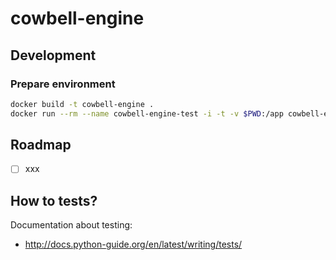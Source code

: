 # cowbell-engine

## Development

### Prepare environment

```bash
docker build -t cowbell-engine .
docker run --rm --name cowbell-engine-test -i -t -v $PWD:/app cowbell-engine sh
```

## Roadmap

- [ ] xxx


## How to tests?

Documentation about testing:
- http://docs.python-guide.org/en/latest/writing/tests/


